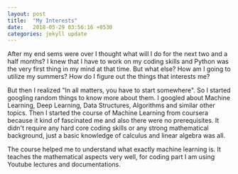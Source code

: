 ```yaml
---
layout: post
title:  "My Interests"
date:   2018-05-29 03:56:16 +0530
categories: jekyll update
---
```

After my end sems were over I thought what will I do for the next two and a half months? I knew that I have to work on my coding skills and Python was the very first thing in my mind at that time. But what else? How am I going to utilize my summers? How do I figure out the things that interests me?

But then I realized "In all matters, you have to start somewhere". So I started googling random things to know more about them. I googled about Machine Learning, Deep Learning, Data Structures, Algorithms and similar other topics. Then I started the course of Machine Learning from coursera because it kind of fascinated me and also there were no prerequisites. It didn't require any hard core coding skills or any strong mathematical background, just a basic knowledge of calculus and linear algebra was all.

The course helped me to understand what exactly machine learning is. It teaches the mathematical aspects very well, for coding part I am using Youtube lectures and documentations. 


